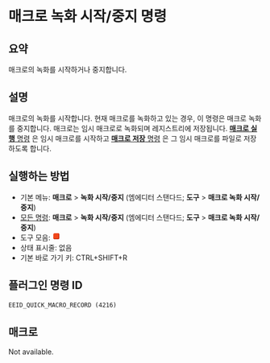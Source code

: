 # 매크로 녹화 시작/중지 명령

## 요약

매크로의 녹화를 시작하거나 중지합니다.

## 설명

매크로의 녹화를 시작합니다. 현재 매크로를 녹화하고 있는 경우, 이 명령은 매크로 녹화를 중지합니다.
매크로는 임시 매크로로 녹화되며 레지스트리에 저장됩니다.
[**매크로 실행** 명령](quick_macro_run) 은 임시 매크로를 시작하고
[**매크로 저장** 명령](macro_save) 은 그 임시 매크로를 파일로 저장하도록 합니다.

## 실행하는 방법

- 기본 메뉴: **매크로** \> **녹화 시작/중지** (엠에디터 스탠다드; **도구** \> **매크로 녹화 시작/중지**)
- [모든 명령](../tools/all_commands): **매크로**
\> **녹화 시작/중지** (엠에디터 스탠다드; **도구** \> **매크로 녹화 시작/중지**)
- 도구 모음: ![](../../images/quickmacrorecord.png)
- 상태 표시줄: 없음
- 기본 바로 가기 키: CTRL+SHIFT+R

## 플러그인 명령 ID

```
EEID_QUICK_MACRO_RECORD (4216)
```

## 매크로

Not available.
